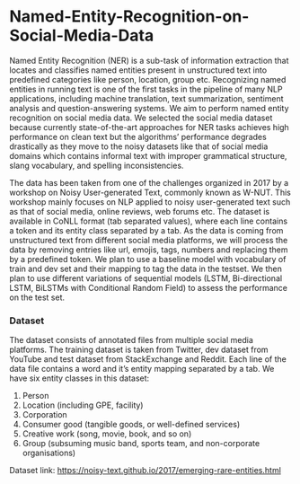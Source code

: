 # Named-Entity-Recognition-on-Social-Media-Data
Named Entity Recognition (NER) is a sub-task of information extraction that locates and classifies named entities present in unstructured text into predefined categories like person, location, group etc. Recognizing named entities in running text is one of the first tasks in the pipeline of many NLP applications, including machine translation, text summarization, sentiment analysis and  question-answering systems. We aim to perform named entity recognition on social media data. We selected the social media dataset because currently state-of-the-art approaches for NER tasks achieves high performance on clean text but the algorithms’ performance degrades drastically as they move to the noisy datasets like that of social media domains which contains informal text with improper grammatical structure, slang vocabulary, and spelling inconsistencies.

The data has been taken from one of the challenges organized in 2017 by a workshop on Noisy User-generated Text, commonly known as W-NUT. This workshop mainly focuses on NLP applied to noisy user-generated text such as that of social media, online reviews, web forums etc. The dataset is available in CoNLL format (tab separated values), where each line contains a token and its entity class separated by a tab. As the data is coming from unstructured text from different social media platforms, we will process the data by removing entries like url, emojis, tags, numbers and replacing them by a predefined token. We plan to use a baseline model with vocabulary of train and dev set and their mapping to tag the data in the testset. We then plan to use different variations of sequential models (LSTM, Bi-directional LSTM, BiLSTMs with Conditional Random Field) to assess the performance on the test set. 


### Dataset
The dataset consists of annotated files from multiple social media platforms. The training dataset is taken from Twitter, dev dataset from YouTube and test dataset from StackExchange and Reddit. Each line of the data file contains a word and it’s entity mapping separated by a tab. 
We have six entity classes in this dataset: 
1. Person
2. Location (including GPE, facility)
3. Corporation
4. Consumer good (tangible goods, or well-defined services)
5. Creative work (song, movie, book, and so on)
6. Group (subsuming music band, sports team, and non-corporate organisations)

Dataset link: https://noisy-text.github.io/2017/emerging-rare-entities.html
